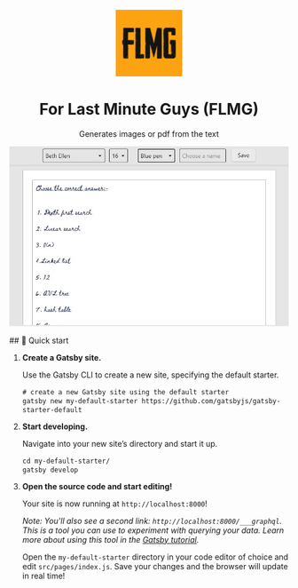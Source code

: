 <p align="center">
  <a href="https://www.gatsbyjs.com">
    <img alt="Gatsby" src="./src/images/gatsby-icon.png" width="120" />
  </a>
</p>
<h1 align="center">
  For Last Minute Guys (FLMG)
</h1>
<p align="center">
Generates images or pdf from the text
</p>

<p align="center">
  <a href="https://www.gatsbyjs.com">
    <img alt="Gatsby" src="./src/images/Banner.jpg" width="600" />
  </a>
</p>
## 🚀 Quick start

1.  **Create a Gatsby site.**

    Use the Gatsby CLI to create a new site, specifying the default starter.

    ```shell
    # create a new Gatsby site using the default starter
    gatsby new my-default-starter https://github.com/gatsbyjs/gatsby-starter-default
    ```

1.  **Start developing.**

    Navigate into your new site’s directory and start it up.

    ```shell
    cd my-default-starter/
    gatsby develop
    ```

1.  **Open the source code and start editing!**

    Your site is now running at `http://localhost:8000`!

    _Note: You'll also see a second link: _`http://localhost:8000/___graphql`_. This is a tool you can use to experiment with querying your data. Learn more about using this tool in the [Gatsby tutorial](https://www.gatsbyjs.com/tutorial/part-five/#introducing-graphiql)._

    Open the `my-default-starter` directory in your code editor of choice and edit `src/pages/index.js`. Save your changes and the browser will update in real time!
